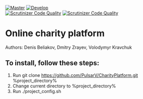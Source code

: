 [![Master](https://travis-ci.org/PulsarV/CharityPlatform.svg?branch=master)](https://travis-ci.org/PulsarV/CharityPlatform) [![Develop](https://travis-ci.org/PulsarV/CharityPlatform.svg?branch=develop)](https://travis-ci.org/PulsarV/CharityPlatform)  
[![Scrutinizer Code Quality](https://scrutinizer-ci.com/g/PulsarV/CharityPlatform/badges/quality-score.png?b=master)](https://scrutinizer-ci.com/g/PulsarV/CharityPlatform/?branch=master) [![Scrutinizer Code Quality](https://scrutinizer-ci.com/g/PulsarV/CharityPlatform/badges/quality-score.png?b=develop)](https://scrutinizer-ci.com/g/PulsarV/CharityPlatform/?branch=develop)    

Online charity platform
=======================

Authors: Denis Beliakov, Dmitry Zrayev, Volodymyr Kravchuk  

To install, follow these steps:
-------------------------------

1. Run git clone https://github.com/PulsarV/CharityPlatform.git %project_directory%
2. Change current directory to %project_directory%
3. Run ./project_config.sh